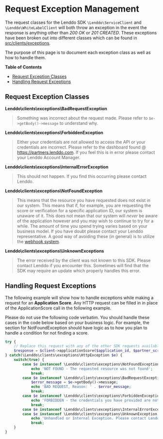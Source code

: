 # Request Exception Management
The request classes for the Lenddo SDK `\Lenddo\ServiceClient` and `\Lenddo\WhiteLabelClient` will both throw
an exception in the event the response is anything other than _200 OK_ or _201 CREATED_. These exceptions have been 
broken out into different classes which can be found in [src/clients/exceptions](../src/clients/exceptions).

The purpose of this page is to document each exception class as well as how to handle them.

<!-- START doctoc generated TOC please keep comment here to allow auto update -->
<!-- DON'T EDIT THIS SECTION, INSTEAD RE-RUN doctoc TO UPDATE -->
**Table of Contents**

- [Request Exception Classes](#request-exception-classes)
- [Handling Request Exceptions](#handling-request-exceptions)

<!-- END doctoc generated TOC please keep comment here to allow auto update -->

## Request Exception Classes
**Lenddo\clients\exceptions\BadRequestException**

> Something was incorrect about the request made. Please refer to `$e->getBody()->message` to understand why.

**Lenddo\clients\exceptions\ForbiddenException**

> Either your credentials are not allowed to access the API or your credentials are incorrect. Please refer to the
dashboard found @ https://partners.lenddo.com. If you feel this is in error please contact your Lenddo Account Manager.

**Lenddo\clients\exceptions\InternalErrorException**

> This should not happen. If you find this occurring please contact Lenddo.

**Lenddo\clients\exceptions\NotFoundException**

> This means that the resource you have requested does not exist in our system. This means that if, for example, you are
 requesting the score or verification for a specific application ID, our system is unaware of it. This does not mean
 that our system will _never_ be aware of the application however and you may wish to continue to try for a while.
 The amount of time you spend trying varies based on your business model. If you have doubt please contact your Lenddo 
 representative. A good way of avoiding these (in general) is to utilize the [webhook system](webhooks.md).
 
 **Lenddo\clients\exceptions\UnknownExceptions**
 
 > The error received by the client was not known to this SDK. Please contact Lenddo if you encounter this. Sometimes 
 will find that the SDK may require an update which properly handles this error.

## Handling Request Exceptions
The following example will show how to handle exceptions while making a request for an **Application Score**. Any 
HTTP request can be filled in in place of the ApplicationScore call in the following example.

Please do not use the following code verbatim. You should handle these cases in the code below based on your business
logic. For example, the section for NotFoundException should have logic as to how you plan to handle a condition for not
finding a score.

```php
try {
	// Replace this request with any of the other SDK requests available.
	$response = $client->applicationScore($application_id, $partner_script_id);
} catch(\Lenddo\clients\exceptions\HttpException $e) {
	switch(true) {
		case $e instanceof \Lenddo\clients\exceptions\NotFoundException:
			echo 'NOT FOUND - The requested resource was not found';
			break;
		case $e instanceof \Lenddo\clients\exceptions\BadRequestException:
			$error_message = $e->getBody()->message;
			echo 'BAD REQUEST, Reason: ' . $error_message;
			break;
		case $e instanceof \Lenddo\clients\exceptions\ForbiddenException:
			echo 'FORBIDDEN - the credentials you have provided are not correct or cannot access this service.';
			break;
		case $e instanceof \Lenddo\clients\exceptions\InternalErrorException:
		case $e instanceof \Lenddo\clients\exceptions\UnknownException:
			echo 'Unhandled or Internal Exception. Please contact Lenddo.';
			break;
	}
}
```
